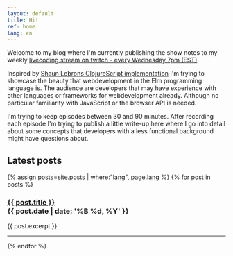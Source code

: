 ```yaml
---
layout: default
title: Hi!
ref: home
lang: en
---
```


Welcome to my blog where I'm currently publishing the show notes to my weekly [livecoding stream on twitch - every Wednesday 7pm (EST)](https://www.twitch.tv/programmingisfun).

Inspired by [Shaun Lebrons ClojureScript implementation](https://shaunlebron.github.io/t3tr0s-slides/#0) I'm trying to showcase the beauty that webdevelopment in the Elm programming language is.
The audience are developers that may have experience with other languages or frameworks for webdevelopment already. Although no particular familiarity with JavaScript or the browser API is needed.

I'm trying to keep episodes between 30 and 90 minutes. After recording each episode I'm trying to publish a little write-up here where I go into detail about some concepts that developers with a less functional background might have questions about.



## Latest posts
{% assign posts=site.posts | where:"lang", page.lang %}
{% for post in posts %}
  <h3>
    <div><a href="{{ post.url }}">{{ post.title }}</a></div>
    <div class="post-date">{{ post.date | date: '%B %d, %Y' }}</div>
  </h3>
  {{ post.excerpt }}
  <hr />
{% endfor %}
